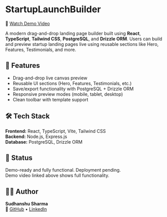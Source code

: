 # StartupLaunchBuilder

🎥 [Watch Demo Video](https://drive.google.com/file/d/1DGNSAuJd_93zNqPBAPoKL2iFKpAcM6r9/view?usp=sharing)

A modern drag-and-drop landing page builder built using **React**, **TypeScript**, **Tailwind CSS**, **PostgreSQL**, and **Drizzle ORM**. Users can build and preview startup landing pages live using reusable sections like Hero, Features, Testimonials, and more.

## 🚀 Features

- Drag-and-drop live canvas preview
- Reusable UI sections (Hero, Features, Testimonials, etc.)
- Save/export functionality with PostgreSQL + Drizzle ORM
- Responsive preview modes (mobile, tablet, desktop)
- Clean toolbar with template support

## 🛠 Tech Stack

**Frontend:** React, TypeScript, Vite, Tailwind CSS  
**Backend:** Node.js, Express.js  
**Database:** PostgreSQL, Drizzle ORM

## 📌 Status

Demo-ready and fully functional. Deployment pending.  
Demo video linked above shows full functionality.

## 👨‍💻 Author

**Sudhanshu Sharma**  
🔗 [GitHub](https://github.com/Sudhanshu517) • [LinkedIn](https://linkedin.com/in/sudhanshu-sharma-b046ba2b6)
